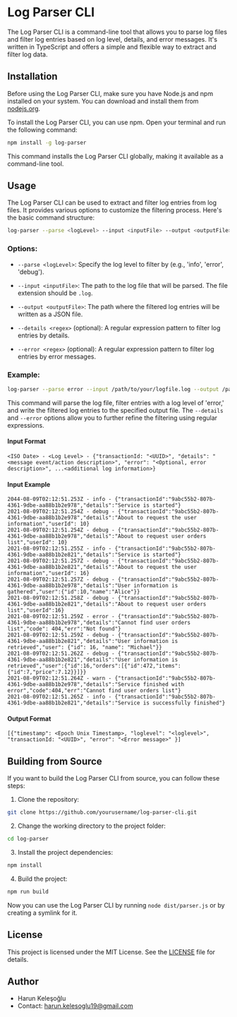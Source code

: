 # Log Parser CLI

The Log Parser CLI is a command-line tool that allows you to parse log files and filter log entries based on log level, details, and error messages. It's written in TypeScript and offers a simple and flexible way to extract and filter log data.

## Installation

Before using the Log Parser CLI, make sure you have Node.js and npm installed on your system. You can download and install them from [nodejs.org](https://nodejs.org/).

To install the Log Parser CLI, you can use npm. Open your terminal and run the following command:

```bash
npm install -g log-parser
```

This command installs the Log Parser CLI globally, making it available as a command-line tool.

## Usage

The Log Parser CLI can be used to extract and filter log entries from log files. It provides various options to customize the filtering process. Here's the basic command structure:

```bash
log-parser --parse <logLevel> --input <inputFile> --output <outputFile> [--details <regex>] [--error <regex>]
```

### Options:

- `--parse <logLevel>`: Specify the log level to filter by (e.g., 'info', 'error', 'debug').

- `--input <inputFile>`: The path to the log file that will be parsed. The file extension should be `.log`.

- `--output <outputFile>`: The path where the filtered log entries will be written as a JSON file.

- `--details <regex>` (optional): A regular expression pattern to filter log entries by details.

- `--error <regex>` (optional): A regular expression pattern to filter log entries by error messages.

### Example:

```bash
log-parser --parse error --input /path/to/your/logfile.log --output /path/to/outputfile.json --details ".*failed.*" --error ".*timeout.*"
```

This command will parse the log file, filter entries with a log level of 'error,' and write the filtered log entries to the specified output file. The `--details` and `--error` options allow you to further refine the filtering using regular expressions.

#### Input Format

```text
<ISO Date> - <Log Level> - {"transactionId: "<UUID>", "details": "<message event/action description>", "error": "<Optional, error description>", ...<additional log information>}
```

#### Input Example

```text
2044-08-09T02:12:51.253Z - info - {"transactionId":"9abc55b2-807b-4361-9dbe-aa88b1b2e978","details":"Service is started"}
2021-08-09T02:12:51.254Z - debug - {"transactionId":"9abc55b2-807b-4361-9dbe-aa88b1b2e978","details":"About to request the user information","userId": 10}
2021-08-09T02:12:51.254Z - debug - {"transactionId":"9abc55b2-807b-4361-9dbe-aa88b1b2e978","details":"About to request user orders list","userId": 10}
2021-08-09T02:12:51.255Z - info - {"transactionId":"9abc55b2-807b-4361-9dbe-aa88b1b2e821","details":"Service is started"}
2021-08-09T02:12:51.257Z - debug - {"transactionId":"9abc55b2-807b-4361-9dbe-aa88b1b2e821","details":"About to request the user information","userId": 16}
2021-08-09T02:12:51.257Z - debug - {"transactionId":"9abc55b2-807b-4361-9dbe-aa88b1b2e978","details":"User information is gathered","user":{"id":10,"name":"Alice"}}
2021-08-09T02:12:51.258Z - debug - {"transactionId":"9abc55b2-807b-4361-9dbe-aa88b1b2e821","details":"About to request user orders list","userId":16}
2021-08-09T02:12:51.259Z - error - {"transactionId":"9abc55b2-807b-4361-9dbe-aa88b1b2e978","details":"Cannot find user orders list","code": 404,"err":"Not found"}
2021-08-09T02:12:51.259Z - debug - {"transactionId":"9abc55b2-807b-4361-9dbe-aa88b1b2e821","details":"User information is retrieved","user": {"id": 16, "name": "Michael"}}
2021-08-09T02:12:51.262Z - debug - {"transactionId":"9abc55b2-807b-4361-9dbe-aa88b1b2e821","details":"User information is retrieved","user":{"id":16,"orders":[{"id":472,"items":{"id":7,"price":7.12}}]}}
2021-08-09T02:12:51.264Z - warn - {"transactionId":"9abc55b2-807b-4361-9dbe-aa88b1b2e978","details":"Service finished with error","code":404,"err":"Cannot find user orders list"}
2021-08-09T02:12:51.265Z - info - {"transactionId":"9abc55b2-807b-4361-9dbe-aa88b1b2e821","details":"Service is successfully finished"}
```

#### Output Format

```text
[{"timestamp": <Epoch Unix Timestamp>, "loglevel": "<loglevel>", "transactionId: "<UUID>", "error": "<Error message>" }]
```

## Building from Source

If you want to build the Log Parser CLI from source, you can follow these steps:

1. Clone the repository:

```bash
git clone https://github.com/yourusername/log-parser-cli.git
```

2. Change the working directory to the project folder:

```bash
cd log-parser
```

3. Install the project dependencies:

```bash
npm install
```

4. Build the project:

```bash
npm run build
```

Now you can use the Log Parser CLI by running `node dist/parser.js` or by creating a symlink for it.

## License

This project is licensed under the MIT License. See the [LICENSE](LICENSE) file for details.

## Author

- Harun Keleşoğlu
- Contact: harun.kelesoglu19@gmail.com
